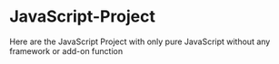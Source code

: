 # JavaScript-Project

Here are the JavaScript Project with only pure JavaScript without any framework or add-on function
